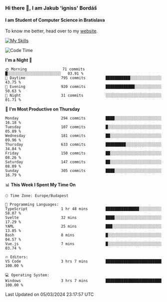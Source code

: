 ### Hi there 👋, I am Jakub 'igniss' Bordáš

#### I am Student of Computer Science in Bratislava
To know me better, head over to my [website](https://bordas.sk).

[![My Skills](https://skillicons.dev/icons?i=js,html,css,figma,svelte,java,kotlin,python,postgresql,typescript,nest,nodejs)](https://bordas.sk)


<!--START_SECTION:waka-->
![Code Time](http://img.shields.io/badge/Code%20Time-1%2C417%20hrs%2013%20mins-blue)

**I'm a Night 🦉** 

```text
🌞 Morning                71 commits          █░░░░░░░░░░░░░░░░░░░░░░░░   03.91 % 
🌆 Daytime                795 commits         ███████████░░░░░░░░░░░░░░   43.75 % 
🌃 Evening                920 commits         █████████████░░░░░░░░░░░░   50.63 % 
🌙 Night                  31 commits          ░░░░░░░░░░░░░░░░░░░░░░░░░   01.71 % 
```
📅 **I'm Most Productive on Thursday** 

```text
Monday                   294 commits         ████░░░░░░░░░░░░░░░░░░░░░   16.18 % 
Tuesday                  107 commits         █░░░░░░░░░░░░░░░░░░░░░░░░   05.89 % 
Wednesday                181 commits         ██░░░░░░░░░░░░░░░░░░░░░░░   09.96 % 
Thursday                 633 commits         █████████░░░░░░░░░░░░░░░░   34.84 % 
Friday                   150 commits         ██░░░░░░░░░░░░░░░░░░░░░░░   08.26 % 
Saturday                 147 commits         ██░░░░░░░░░░░░░░░░░░░░░░░   08.09 % 
Sunday                   305 commits         ████░░░░░░░░░░░░░░░░░░░░░   16.79 % 
```


📊 **This Week I Spent My Time On** 

```text
🕑︎ Time Zone: Europe/Budapest

💬 Programming Languages: 
TypeScript               1 hr 48 mins        ███████████████░░░░░░░░░░   58.07 % 
Svelte                   32 mins             ████░░░░░░░░░░░░░░░░░░░░░   17.29 % 
YAML                     25 mins             ███░░░░░░░░░░░░░░░░░░░░░░   13.85 % 
Bash                     8 mins              █░░░░░░░░░░░░░░░░░░░░░░░░   04.57 % 
Vue.js                   7 mins              █░░░░░░░░░░░░░░░░░░░░░░░░   03.74 % 

🔥 Editors: 
VS Code                  3 hrs 7 mins        █████████████████████████   100.00 % 

💻 Operating System: 
Windows                  3 hrs 7 mins        █████████████████████████   100.00 % 
```


 Last Updated on 05/03/2024 23:17:57 UTC
<!--END_SECTION:waka-->

